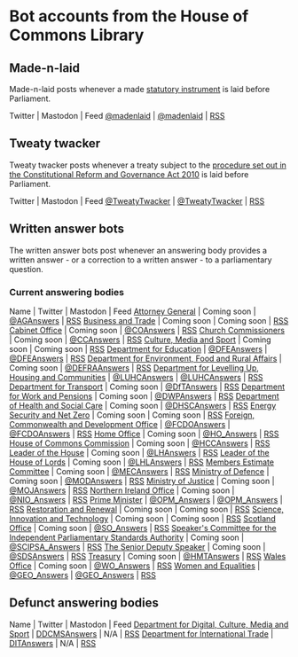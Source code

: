 # Bot accounts from the House of Commons Library

## Made-n-laid

Made-n-laid posts whenever a made [statutory instrument](https://en.wikipedia.org/wiki/Statutory_instrument_(UK)) is laid before Parliament.

Twitter | Mastodon | Feed
[@madenlaid](https://twitter.com/madenlaid) | [@madenlaid](https://botsin.space/@madenlaid) | [RSS](https://api.parliament.uk/made-n-laid/rss)

## Tweaty twacker

Tweaty twacker posts whenever a treaty subject to the [procedure set out in the Constitutional Reform and Governance Act 2010](https://www.legislation.gov.uk/ukpga/2010/25/part/2) is laid before Parliament.

Twitter | Mastodon | Feed
[@TweatyTwacker](https://twitter.com/TweatyTwacker) | [@TweatyTwacker](https://botsin.space/@TweatyTwacker) | [RSS](https://api.parliament.uk/tweatytwacker/rss)

## Written answer bots

The written answer bots post whenever an answering body provides a written answer - or a correction to a written answer - to a parliamentary question.

### Current answering bodies

Name | Twitter | Mastodon | Feed
[Attorney General](https://written-questions.herokuapp.com/answering-bodies/88) | Coming soon | [@AGAnswers](https://botsin.space/@AGAnswers) | [RSS](https://written-questions.herokuapp.com/answering-bodies/88.rss)
[Business and Trade](https://written-questions.herokuapp.com/answering-bodies/214) | Coming soon | Coming soon | [RSS](https://written-questions.herokuapp.com/answering-bodies/214.rss)
[Cabinet Office]( https://written-questions.herokuapp.com/answering-bodies/53 ) | Coming soon | [@COAnswers](https://botsin.space/@COAnswers) | [RSS](https://written-questions.herokuapp.com/answering-bodies/53.rss)
[Church Commissioners](https://written-questions.herokuapp.com/answering-bodies/9) | Coming soon | [@CCAnswers](https://botsin.space/@CCAnswers) | [RSS](https://written-questions.herokuapp.com/answering-bodies/9.rss)
[Culture, Media and Sport](https://written-questions.herokuapp.com/answering-bodies/217) | Coming soon | Coming soon | [RSS](https://written-questions.herokuapp.com/answering-bodies/217.rss)
[Department for Education](https://written-questions.herokuapp.com/answering-bodies/60) | [@DFEAnswers](https://twitter.com/DFEAnswers) | [@DFEAnswers](https://botsin.space/@DFEAnswers) | [RSS](https://written-questions.herokuapp.com/answering-bodies/60.rss)
[Department for Environment, Food and Rural Affairs](https://written-questions.herokuapp.com/answering-bodies/13) | Coming soon | [@DEFRAAnswers](https://botsin.space/@DEFRAAnswers) | [RSS](https://written-questions.herokuapp.com/answering-bodies/13.rss)
[Department for Levelling Up, Housing and Communities](https://written-questions.herokuapp.com/answering-bodies/211) | [@LUHCAnswers](https://twitter.com/LUHCAnswers) | [@LUHCAnswers](https://botsin.space/@LUHCAnswers) | [RSS](https://written-questions.herokuapp.com/answering-bodies/211.rss)
[Department for Transport](https://written-questions.herokuapp.com/answering-bodies/27) | Coming soon | [@DfTAnswers](https://botsin.space/@DfTAnswers) | [RSS](https://written-questions.herokuapp.com/answering-bodies/27.rss)
[Department for Work and Pensions](https://written-questions.herokuapp.com/answering-bodies/29) | Coming soon | [@DWPAnswers](https://botsin.space/@DWPAnswers) | [RSS](https://written-questions.herokuapp.com/answering-bodies/29.rss)
[Department of Health and Social Care](https://written-questions.herokuapp.com/answering-bodies/17) | Coming soon | [@DHSCAnswers](https://botsin.space/@DHSCAnswers) | [RSS](https://written-questions.herokuapp.com/answering-bodies/17.rss)
[Energy Security and Net Zero](https://written-questions.herokuapp.com/answering-bodies/215) | Coming soon | Coming soon | [RSS](https://written-questions.herokuapp.com/answering-bodies/215.rss)
[Foreign, Commonwealth and Development Office](https://written-questions.herokuapp.com/answering-bodies/208) | [@FCDOAnswers](https://twitter.com/FCDOAnswers) | [@FCDOAnswers](https://botsin.space/@FCDOAnswers) | [RSS](https://written-questions.herokuapp.com/answering-bodies/208.rss)
[Home Office](https://written-questions.herokuapp.com/answering-bodies/1) | Coming soon | [@HO_Answers](https://botsin.space/@HO_Answers) | [RSS](https://written-questions.herokuapp.com/answering-bodies/1.rss)
[House of Commons Commission](https://written-questions.herokuapp.com/answering-bodies/18) | Coming soon | [@HCCAnswers](https://botsin.space/@HCCAnswers) | [RSS](https://written-questions.herokuapp.com/answering-bodies/18.rss)
[Leader of the House](https://written-questions.herokuapp.com/answering-bodies/34) | Coming soon | [@LHAnswers](https://botsin.space/@LHAnswers) | [RSS](https://written-questions.herokuapp.com/answering-bodies/34.rss)
[Leader of the House of Lords](https://written-questions.herokuapp.com/answering-bodies/92) | Coming soon | [@LHLAnswers](https://botsin.space/@LHLAnswers) | [RSS](https://written-questions.herokuapp.com/answering-bodies/92.rss)
[Members Estimate Committee](https://written-questions.herokuapp.com/answering-bodies/91) | Coming soon | [@MECAnswers](https://botsin.space/@MECAnswers) | [RSS](https://written-questions.herokuapp.com/answering-bodies/91.rss)
[Ministry of Defence](https://written-questions.herokuapp.com/answering-bodies/11) | Coming soon | [@MODAnswers](https://botsin.space/@MODAnswers) | [RSS](https://written-questions.herokuapp.com/answering-bodies/11.rss)
[Ministry of Justice](https://written-questions.herokuapp.com/answering-bodies/54) | Coming soon | [@MOJAnswers](https://botsin.space/@MOJAnswers) | [RSS](https://written-questions.herokuapp.com/answering-bodies/54.rss)
[Northern Ireland Office](https://written-questions.herokuapp.com/answering-bodies/21) | Coming soon | [@NIO_Answers](https://botsin.space/@NIO_Answers) | [RSS](https://written-questions.herokuapp.com/answering-bodies/21.rss)
[Prime Minister](https://written-questions.herokuapp.com/answering-bodies/23) | [@OPM_Answers](https://twitter.com/OPM_Answers) | [@OPM_Answers](https://botsin.space/@OPM_Answers) | [RSS](https://written-questions.herokuapp.com/answering-bodies/23.rss)
[Restoration and Renewal](https://written-questions.herokuapp.com/answering-bodies/213) | Coming soon | Coming soon | [RSS](https://written-questions.herokuapp.com/answering-bodies/213.rss)
[Science, Innovation and Technology](https://written-questions.herokuapp.com/answering-bodies/216) | Coming soon | Coming soon | [RSS](https://written-questions.herokuapp.com/answering-bodies/216.rss)
[Scotland Office](https://written-questions.herokuapp.com/answering-bodies/2) | Coming soon | [@SO_Answers](https://botsin.space/@SO_Answers) | [RSS](https://written-questions.herokuapp.com/answering-bodies/2.rss)
[Speaker's Committee for the Independent Parliamentary Standards Authority](https://written-questions.herokuapp.com/answering-bodies/90) | Coming soon | [@SCIPSA_Answers](https://botsin.space/@SCIPSA_Answers) | [RSS](https://written-questions.herokuapp.com/answering-bodies/90.rss)
[The Senior Deputy Speaker](https://written-questions.herokuapp.com/answering-bodies/204) | Coming soon | [@SDSAnswers](https://botsin.space/@SDSAnswers) | [RSS](https://written-questions.herokuapp.com/answering-bodies/204.rss)
[Treasury](https://written-questions.herokuapp.com/answering-bodies/14) | Coming soon | [@HMTAnswers](https://botsin.space/@HMTAnswers) | [RSS](https://written-questions.herokuapp.com/answering-bodies/14.rss)
[Wales Office](https://written-questions.herokuapp.com/answering-bodies/28) | Coming soon | [@WO_Answers](https://botsin.space/@WO_Answers) | [RSS](https://written-questions.herokuapp.com/answering-bodies/28.rss)
[Women and Equalities](https://written-questions.herokuapp.com/answering-bodies/31) | [@GEO_Answers](https://twitter.com/GEO_Answers) | [@GEO_Answers](https://botsin.space/@GEO_Answers) | [RSS](https://written-questions.herokuapp.com/answering-bodies/31.rss)

## Defunct answering bodies

Name | Twitter | Mastodon | Feed
[Department for Digital, Culture, Media and Sport](https://written-questions.herokuapp.com/answering-bodies/10) | [DDCMSAnswers](https://twitter.com/DDCMSAnswers) | N/A | [RSS](https://written-questions.herokuapp.com/answering-bodies/10.rss)
[Department for International Trade](https://written-questions.herokuapp.com/answering-bodies/202) | [DITAnswers](https://twitter.com/DITAnswers) | N/A |  [RSS](https://written-questions.herokuapp.com/answering-bodies/202.rss)
